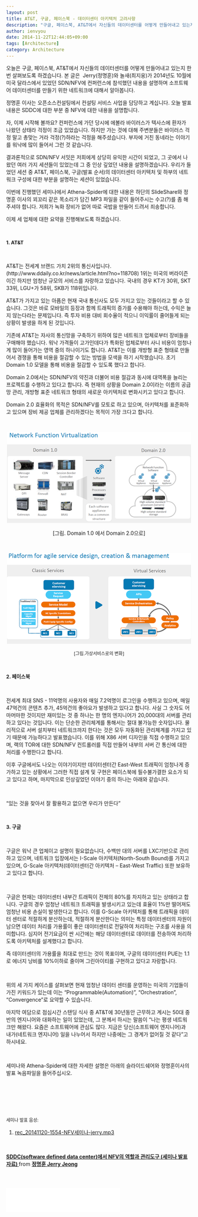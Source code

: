 ```yaml
---
layout: post
title: AT&T, 구글, 페이스북 - 데이터센터 아키텍처 고려사항
description: "구글, 페이스북, AT&T에서 자신들의 데이터센터를 어떻게 만들어내고 있는지 한번 살펴보도록 하겠습니다. 본 글은 Jerry(정명훈)와 놀새(최지웅)가 2014년도 10월에 미국 달라스에서 있었던 SDN/NFV에 컨.."
author: ienvyou
date: 2014-11-22T12:44:05+09:00
tags: [Architecture]
category: Architecture
---
```

<div class="area_view">
 <p>
  <span style="line-height: normal;">
   오늘은 구글, 페이스북, AT&amp;T에서 자신들의 데이터센터를 어떻게 만들어내고 있는지 한번 살펴보도록 하겠습니다. 본 글은  Jerry(정명훈)와 놀새(최지웅)가 2014년도 10월에 미국 달라스에서 있었던 SDN/NFV에 컨퍼런스에 참석했던 내용을 설명하며 소프트웨어 데이터센터를 만들기 위한 네트워크에 대해서 알아봅니다.
  </span>
 </p>
 <p>
  <span style="line-height: normal;">
   정명훈 이사는 오픈소스컨설팅에서 컨설팅 서비스 사업을 담당하고 계십니다. 오늘 발표 내용은 SDDC에 대한 부분 중 NFV에 대한 내용을 설명합니다.
  </span>
 </p>
 <p>
  <span style="line-height: normal;">
   자, 이제 시작해 볼까요? 컨퍼런스에 가던 당시에 에볼라 바이러스가 텍사스에 환자가 나왔던 상태라 걱정이 조금 있었습니다. 하지만 가는 것에 대해 주변분들은 바이러스 걱정 말고 총맞는 거라 걱정(?)하라는 걱정을 해주셨습니다. 부자에 거친 동네라는 이야기를 워낙에 많이 들어서 그런 것 같습니다.
  </span>
 </p>
 <p>
  <span style="line-height: normal;">
   결과론적으로 SDN/NFV 서밋은 저희에게 상당히 유익한 시간이 되었고, 그 곳에서 나왔던 여러 가지 세션들이 있었는데 그 중 인상 깊었던 내용을 설명하겠습니다. 우리가 들었던 세션 중 AT&amp;T, 페이스북, 구글(발표 순서)의 데이터센터 아키텍처 및 하부의 네트워크 구성에 대한 부분을 설명하는 세션이 있었습니다.
  </span>
 </p>
 <p>
  <span style="line-height: normal;">
   이번에 진행했던 세미나에서 Athena-Spider에 대한 내용은 하단의 SlideShare와 정명훈 이사의 꾀꼬리 같은 목소리가 담긴 MP3 파일을 같이 들어주시는 수고(?)를 좀 해주셔야 합니다. 저희가 녹화 장비가 없어 따로 국밥을 만들어 드려서 죄송합니다.
  </span>
 </p>
 <p>
  <span style="line-height: normal;">
   이제 세 업체에 대한 요약을 진행해보도록 하겠습니다.
  </span>
 </p>
 <p>
  <span style="line-height: normal;">
   <br/>
  </span>
 </p>
 <p>
  <span style="line-height: normal;">
   <b>
    <span style="font-size: 10pt;">
     1. AT&amp;T
    </span>
   </b>
  </span>
 </p>
 <p>
  <span style="line-height: normal;">
   <br/>
  </span>
 </p>
 <p>
  <span style="line-height: normal;">
   AT&amp;T는 전세계 브랜드 가치 2위의 통신사입니다.(http://www.ddaily.co.kr/news/article.html?no=118708) 1위는 미국의 버라이즌이긴 하지만 엄청난 규모의 서비스를 자랑하고 있습니다. 국내의 경우 KT가 30위, SKT 33위, LGU+가 58위, SKB가 118위입니다.
  </span>
 </p>
 <p>
  <span style="line-height: normal;">
   AT&amp;T가 가지고 있는 아픔은 현재 국내 통신사도 모두 가지고 있는 것들이라고 할 수 있습니다. 그것은 바로 모바일의 등장과 함께 트래픽의 증가를 수용해야 하는데, 수익은 늘지 않는다라는 문제입니다. 즉 투자 비용 대비 회수율이 적으니 이익률이 줄어들게 되는 상황이 발생을 하게 된 것입니다.
  </span>
 </p>
 <p>
  <span style="line-height: normal;">
   기존에 AT&amp;T는 자사의 통신망을 구축하기 위하여 많은 네트워크 업체로부터 장비들을 구매해야 했습니다. 워낙 가격들이 고가인데다가 특화된 업체로부터 사니 비용이 엄청나게 많이 들어가는 영역 중의 하나이기도 합니다. AT&amp;T는 이를 개방형 표준 형태로 만들어서 경쟁을 통해 비용을 절감할 수 있는 방법을 모색을 하기 시작했습니다. 초기 Domain 1.0 모델을 통해 비용을 절감할 수 있도록 했다고 합니다.
  </span>
 </p>
 <p>
  <span style="line-height: normal;">
   Domain 2.0에서는 SDN/NFV의 약진과 더불어 비용 절감과 동시에 대역폭을 늘리는 프로젝트를 수행하고 있다고 합니다. 즉 현재의 상황을 Domain 2.0이라는 이름의 공급망 관리, 개방형 표준 네트워크 형태의 새로운 아키텍처로 변화시키고 있다고 합니다.
  </span>
 </p>
 <p>
  <span style="line-height: normal;">
   Domain 2.0 효율화의 목적은 SDN/NFV를 모토로 하고 있으며, 아키텍처를 표준화하고 있으며 장비 제공 업체를 관리하겠다는 목적이 가장 크다고 합니다.
  </span>
 </p>
 <p>
  <span style="line-height: normal;">
  </span>
  <br/>
 </p>
 <p style="text-align: center; clear: none; float: none;">
  <span class="imageblock" style="display:inline-block;width:500px;;height:auto;max-width:100%">
   <img src="/assets/images/9/domain-architecture.png"/>
  </span>
 </p>
 <p style="text-align: center;">
  <span style="line-height: normal;">
   [그림. Domain 1.0 에서 Domain 2.0으로]
   <br/>
  </span>
 </p>
 <p>
  <span style="line-height: normal;">
  </span>
  <br/>
 </p>
 <p style="text-align: center; clear: none; float: none;">
  <span class="imageblock" style="display:inline-block;width:500px;;height:auto;max-width:100%">
   <img src="/assets/images/9/at_t.png"/>
  </span>
 </p>
 <p style="text-align: center;">
  <span style="line-height: normal;">
  </span>
  <span style="line-height: normal; text-align: center; font-size: 9pt;">
   [그림.가상서비스로의 변화]
  </span>
 </p>
 <p style="text-align: center;">
  <br/>
 </p>
 <p>
  <span style="line-height: normal;">
   <b>
    <span style="font-size: 10pt;">
     2. 페이스북
    </span>
   </b>
  </span>
 </p>
 <p>
  <span style="line-height: normal;">
   <br/>
  </span>
 </p>
 <p>
  <span style="line-height: normal;">
   전세계 최대 SNS - 11억명의 사용자와 매일 7.2억명이 로그인을 수행하고 있으며, 매일 47억건의 콘텐츠 추가, 45억건의 좋아요가 발생하고 있다고 합니다. 사실 그 숫자도 어마머마한 것이지만 재미있는 것 중 하나는 한 명의 엔지니어가 20,000대의 서버를 관리하고 있다는 것입니다. 이는 단순한 관리체계를 통해서는 절대 불가능한 숫자입니다. 물리적으로 서버 설치부터 네트워크까지 한다는 것은 모두 자동화된 관리체계를 가지고 있기 때문에 가능하다고 발표했습니다. 이를 위해 X86 서버 디자인을 직접 수행하고 있으며, 랙의 TOR에 대한 SDN/NFV 컨트롤러를 직접 만들어 내부의 서버 간 통신에 대한 처리를 수행한다고 합니다.
  </span>
 </p>
 <p>
  <span style="line-height: normal;">
   이후 구글에서도 나오는 이야기이지만 데이터센터간 East-West 트래픽이 엄청나게 증가하고 있는 상황에서 그러한 직접 설계 및 구현은 페이스북에 필수불가결한 요소가 되고 있다고 하며, 마지막으로 인상깊었던 이야기 중의 하나는 아래와 같습니다.
  </span>
 </p>
 <p>
  <span style="line-height: normal;">
   <br/>
  </span>
 </p>
 <p>
  <span style="line-height: normal;">
   “있는 것을 찾아서 잘 활용하고 없으면 우리가 만든다”
  </span>
 </p>
 <p>
  <span style="line-height: normal;">
   <br/>
  </span>
 </p>
 <p>
  <span style="line-height: normal;">
   <b>
    <span style="font-size: 10pt;">
     3. 구글
    </span>
   </b>
  </span>
 </p>
 <p>
  <span style="line-height: normal;">
   <br/>
  </span>
 </p>
 <p>
  <span style="line-height: normal;">
   구글은 워낙 큰 업체이고 설명이 필요없습니다, 수백만 대의 서버를 LXC기반으로 관리하고 있으며, 네트워크 입장에서는 I-Scale 아키텍처(North-South Bound)를 가지고 있으며, G-Scale 아키텍처(데이터센터간 아키텍처 – East-West Traffic) 또한 보유하고 있다고 합니다.
  </span>
 </p>
 <p>
  <span style="line-height: normal;">
   <br/>
  </span>
 </p>
 <p>
  <span style="line-height: normal;">
   구글은 현재는 데이터센터 내부간 트래픽이 전체의 80%를 차지하고 있는 상태라고 합니다. 구글의 경우 엄청난 네트워크 트래픽을 발생시키고 있는데 효율이 1%만 떨어져도 엄청난 비용 손실이 발생한다고 합니다. 이를 G-Scale 아키텍처를 통해 트래픽을 데이터 센터로 적절하게 분산하는데, 적절하게 분산한다는 의미는 특정 데이터센터의 자원이 남으면 데이터 처리를 가용률이 좋은 데이터센터로 전달하여 처리하는 구조를 사용을 의미합니다. 심지어 전기요금이 싼 시간에는 해당 데이터센터로 데이터를 전송하여 처리하도록 아키텍처를 설계했다고 합니다.
  </span>
 </p>
 <p>
  <span style="line-height: normal;">
   즉 데이터센터의 가용률을 최대로 만드는 것이 목표이며, 구글의 데이터센터 PUE는 1.1로 에너지 낭비를 10%이하로 줄이며 그린아이티를 구현하고 있다고 자랑합니다.
  </span>
 </p>
 <p>
  <span style="line-height: normal;">
   <br/>
  </span>
 </p>
 <p style="text-align: left;">
  <span style="line-height: normal;">
   위의 세 가지 케이스를 살펴보면 현재 엄청난 데이터 센터를 운영하는 미국의 기업들이 가진 키워드가 있는데 이는 “Programmable(Automation)”, “Orchestration”, “Convergence”로 요약할 수 있습니다.
  </span>
 </p>
 <p>
  <span style="line-height: normal;">
   마지막 여담으로 점심시간 스탠딩 식사 중 AT&amp;T에 30년동안 근무하고 계시는 50대 중반의 엔지니어와 대화하는 일이 있었는데, 그 분께서 하시는 말씀이 “나는 평생 네트워크만 해왔다. 요즘은 소프트웨어에 관심도 많다. 지금은 당신(소프트웨어 엔지니어)과 내가(네트워크 엔지니어) 일을 나누어서 하지만 나중에는 그 경계가 없어질 것 같다”고 하시네요.
  </span>
 </p>
 <p>
  <span style="line-height: normal;">
   <br/>
  </span>
 </p>
 <p>
 </p>
 <p>
  <span style="line-height: normal;">
   세미나와 Athena-Spider에 대한 자세한 설명은 아래의 슬라이드쉐어와 정명훈이사의 발표 녹음파일을 들어주십시오.
  </span>
 </p>
 <div>
  <br/>
 </div>
 <p style="line-height:130%">
  <span style="line-height: normal; font-size: 9pt;">
   <br/>
  </span>
 </p>
 <p style="line-height:130%">
  <span style="line-height: normal; font-size: 9pt;">
   <br/>
  </span>
 </p>
 <p style="line-height:130%">
  <span style="line-height: normal; font-size: 9pt;">
   세미나 발표 음성:
  </span>
  <div class="jukebox_wrapper" id="jukebox_jukebox_9_2">
   <audio class="jukebox_player" data-id="jukebox_9_2" preload="">
   </audio>
   <ol class="jukebox_list">
    <li class="jukebox_item">
     <a data-id="jukebox_9_2" data-src="https://t1.daumcdn.net/cfile/tistory/2258D04D547005292A?original" href="#">
      rec_20141120-1554-NFV세미나-jerry.mp3
     </a>
    </li>
   </ol>
  </div>
 </p>
 <p style="margin-left:.05pt;line-height:normal">
  <span style="font-size:9.0pt;;font-family:나눔고딕">
   <br/>
  </span>
 </p>
 <p style="margin-left: 0.05pt; line-height: normal; text-align: center;">
 </p>
 <div style="margin-bottom:5px">
  <strong>
   <a href="//www.slideshare.net/JerryJeong2/sddcsoftware-defined-data-center-nfv" target="_blank" title="SDDC(software defined data center)에서 NFV의 역할과 관리도구 (세미나 발표 자료)">
    SDDC(software defined data center)에서 NFV의 역할과 관리도구 (세미나 발표 자료)
   </a>
  </strong>
  from
  <strong>
   <a href="//www.slideshare.net/JerryJeong2" target="_blank">
    정명훈 Jerry Jeong
   </a>
  </strong>
 </div>
 <p>
 </p>
 <p style="margin-left:.05pt;line-height:normal">
  <span style="font-size:9.0pt;;font-family:나눔고딕">
   <span>
    <br/>
   </span>
  </span>
 </p>
 <div class="container_postbtn">
 </div>
 <div style="text-align:left; padding-top:10px;clear:both">
  <iframe allowtransparency="true" frameborder="0" scrolling="no" src="//www.facebook.com/plugins/like.php?href=http://blog.osci.kr/9&amp;layout=standard&amp;show_faces=true&amp;width=310&amp;action=like&amp;font=tahoma&amp;colorscheme=light&amp;height=65" style="border:none; overflow:hidden; width:310px; height:65px;">
  </iframe>
 </div>
</div>

